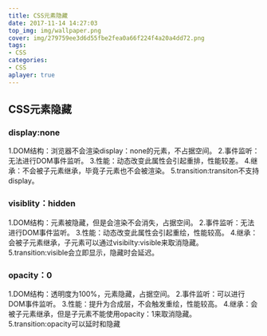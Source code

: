 ```yaml
---
title: CSS元素隐藏
date: 2017-11-14 14:27:03
top_img: img/wallpaper.png
cover: img/279759ee3d6d55fbe2fea0a66f224f4a20a4dd72.png
tags:
- CSS
categories:
- CSS
aplayer: true
---
```

## CSS元素隐藏

### **display:none**

1.DOM结构：浏览器不会渲染display：none的元素，不占据空间。
2.事件监听：无法进行DOM事件监听。
3.性能：动态改变此属性会引起重排，性能较差。
4.继承：不会被子元素继承，毕竟子元素也不会被渲染。
5.transition:transiton不支持display。

### **visiblity：hidden**

1.DOM结构：元素被隐藏，但是会渲染不会消失，占据空间。
2.事件监听：无法进行DOM事件监听。
3.性能：动态改变此属性会引起重绘，性能较高。
4.继承：会被子元素继承，子元素可以通过visibilty:visible来取消隐藏。
5.transition:visible会立即显示，隐藏时会延迟。

### **opacity：0**

1.DOM结构：透明度为100%，元素隐藏，占据空间。
2.事件监听：可以进行DOM事件监听。
3.性能：提升为合成层，不会触发重绘，性能较高。
4.继承：会被子元素继承，但是子元素不能使用opacity：1来取消隐藏。
5.transition:opacity可以延时和隐藏